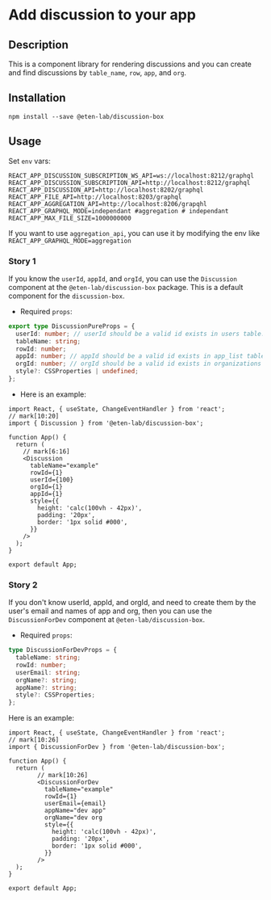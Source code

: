 # Add discussion to your app

## Description

This is a component library for rendering discussions and you can create and find discussions by `table_name`, `row`, `app`, and `org`.

## Installation

```
npm install --save @eten-lab/discussion-box
```

## Usage

Set `env` vars:

```
REACT_APP_DISCUSSION_SUBSCRIPTION_WS_API=ws://localhost:8212/graphql
REACT_APP_DISCUSSION_SUBSCRIPTION_API=http://localhost:8212/graphql
REACT_APP_DISCUSSION_API=http://localhost:8202/graphql
REACT_APP_FILE_API=http://localhost:8203/graphql
REACT_APP_AGGREGATION_API=http://localhost:8206/grapqhl
REACT_APP_GRAPHQL_MODE=independant #aggregation # independant
REACT_APP_MAX_FILE_SIZE=1000000000
```

If you want to use `aggregation_api`, you can use it by modifying the env like `REACT_APP_GRAPHQL_MODE=aggregation`

### Story 1

If you know the `userId`, `appId`, and `orgId`, you can use the `Discussion` component at the `@eten-lab/discussion-box` package.
This is a default component for the `discussion-box`.

- Required `props`:

```typescript
export type DiscussionPureProps = {
  userId: number; // userId should be a valid id exists in users table.
  tableName: string;
  rowId: number;
  appId: number; // appId should be a valid id exists in app_list table.
  orgId: number; // orgId should be a valid id exists in organizations table.
  style?: CSSProperties | undefined;
};
```

- Here is an example:

```tsx focus=6:17
import React, { useState, ChangeEventHandler } from 'react';
// mark[10:20]
import { Discussion } from '@eten-lab/discussion-box';

function App() {
  return (
    // mark[6:16]
    <Discussion
      tableName="example"
      rowId={1}
      userId={100}
      orgId={1}
      appId={1}
      style={{
        height: 'calc(100vh - 42px)',
        padding: '20px',
        border: '1px solid #000',
      }}
    />
  );
}

export default App;
```

### Story 2

If you don't know userId, appId, and orgId, and need to create them by the user's email and names of app and org, then you can use the `DiscussionForDev` component at `@eten-lab/discussion-box`.

- Required `props`:

```typescript
type DiscussionForDevProps = {
  tableName: string;
  rowId: number;
  userEmail: string;
  orgName?: string;
  appName?: string;
  style?: CSSProperties;
};
```

Here is an example:

```tsx focus=6:17
import React, { useState, ChangeEventHandler } from 'react';
// mark[10:26]
import { DiscussionForDev } from '@eten-lab/discussion-box';

function App() {
  return (
        // mark[10:26]
        <DiscussionForDev
          tableName="example"
          rowId={1}
          userEmail={email}
          appName="dev app"
          orgName="dev org
          style={{
            height: 'calc(100vh - 42px)',
            padding: '20px',
            border: '1px solid #000',
          }}
        />
  );
}

export default App;

```

